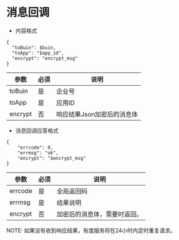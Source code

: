 # 消息回调

- 内容格式

```
{
  "toBuin": $buin,
  "toApp": "$app_id",
  "encrypt": "encrypt_msg"
}
```

| 参数    | 必须 | 说明                       |
| ------- | ---- | -------------------------- |
| toBuin  | 是   | 企业号                     |
| toApp   | 是   | 应用ID                     |
| encrypt | 否   | 响应结果Json加密后的消息体 |

- 消息回调应答格式

```
{
    "errcode": 0,
    "errmsg": "ok",
    "encrypt": "$encrypt_msg"
}
```

| 参数    | 必须 | 说明                         |
| ------- | ---- | ---------------------------- |
| errcode | 是   | 全局返回码                   |
| errmsg  | 是   | 结果说明                     |
| encrypt | 否   | 加密后的消息体，需要时返回。 |

NOTE: 如果没有收到响应结果，有度服务将在24小时内定时重复请求。